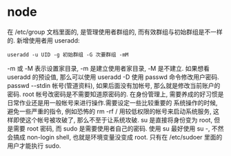  # node

在 /etc/group 文档里面的, 是管理使用者群组的, 而有效群组与初始群组是不一样的.
新增使用者用 useradd:
```
useradd -u UID -g 初始群组 -G 次要群组 -mM
```
-m 或 -M 表示设置家目录, -m 是建立使用者家目录, -M 是不建立.
如果想看 useradd 的预设值, 那么可以使用 useradd -D
使用 passwd 命令修改用户密码. passwd --stdin 帐号(管道资料), 如果后面没有加帐号, 那么就是修改当前账户的密码. root 帐号改密码是不需要知道原密码的.
在身份管理上, 需要养成的好习惯是日常作业还是用一般帐号来进行操作.需要设定一些比较重要的
系统操作的时候, 避免一些严重的指令, 例如恐怖的 rm -rf /
用较低权限的帐号来启动系统服务, 这样即使这个帐号被攻破了, 那么不至于让系统攻破.
su 是直接将身份变为 root, 但是需要 root 密码, 而 sudo 是需要使用者自己的密码.
使用 su 最好使用 su -, 不然会搞成 non-login shell, 也就是环境变量没变成 root.
只有在 /etc/sudoer 里面的用户才能执行 sudo. 